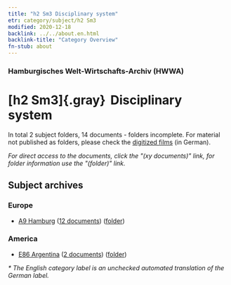 ```yaml
---
title: "h2 Sm3 Disciplinary system"
etr: category/subject/h2 Sm3
modified: 2020-12-18
backlink: ../../about.en.html
backlink-title: "Category Overview"
fn-stub: about
---
```


### Hamburgisches Welt-Wirtschafts-Archiv (HWWA)
# [h2 Sm3]{.gray}&#8201; Disciplinary system&#160; 





In total 2 subject folders, 14 documents - folders incomplete.
For material not published as folders, please check the [digitized films](/film/h1_sh) (in German).

_For direct access to the documents, click the "(xy documents)" link, for folder information use the "(folder)" link._

## Subject archives



### Europe

- [A9 Hamburg](../../../geo/about.en.html#A9) (<a href="https://dfg-viewer.de/show/?tx_dlf[id]=https://pm20.zbw.eu/mets/sh/1409xx/140905/1446xx/144663/public.mets.en.xml" target="_blank">12 documents</a>) ([folder](http://purl.org/pressemappe20/folder/sh/140905,144663))

### America

- [E86 Argentina](../../../geo/about.en.html#E86) (<a href="https://dfg-viewer.de/show/?tx_dlf[id]=https://pm20.zbw.eu/mets/sh/1416xx/141692/1446xx/144663/public.mets.en.xml" target="_blank">2 documents</a>) ([folder](http://purl.org/pressemappe20/folder/sh/141692,144663))


_* The English category label is an unchecked automated translation of the German label._

